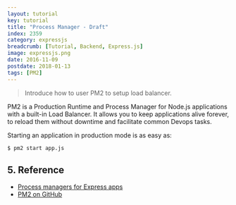 ```yaml
---
layout: tutorial
key: tutorial
title: "Process Manager - Draft"
index: 2359
category: expressjs
breadcrumb: [Tutorial, Backend, Express.js]
image: expressjs.png
date: 2016-11-09
postdate: 2018-01-13
tags: [PM2]
---
```


> Introduce how to user PM2 to setup load balancer.

PM2 is a Production Runtime and Process Manager for Node.js applications with a built-in Load Balancer. It allows you to keep applications alive forever, to reload them without downtime and facilitate common Devops tasks.

Starting an application in production mode is as easy as:

```sh
$ pm2 start app.js
```

## 5. Reference
* [Process managers for Express apps](https://expressjs.com/en/advanced/pm.html)
* [PM2 on GitHub](https://github.com/Unitech/pm2)
